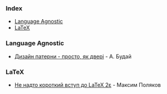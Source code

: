 ### Index
* [Language Agnostic](#language-agnostic)
* [LaTeX](#latex)


### Language Agnostic
* [Дизайн патерни - просто, як двері](http://designpatterns.andriybuday.com/) - А. Будай

### LaTeX
* [Не надто короткий вступ до LaTeX 2ε](http://www.google.com.ua/url?sa=t&rct=j&q=&esrc=s&source=web&cd=1&ved=0CB4QFjAA&url=ftp%3A%2F%2Fftp.dante.de%2Ftex-archive%2Finfo%2Flshort%2Fukrainian%2Flshort-ukr.ps.gz&ei=plS8VMCyEcHMyAOQ8YDACw&usg=AFQjCNFDSuQNJd8JsUwywwmY_88vhKrCsg&sig2=Vlvy66uY_-pAJWQ7TqQ62A&bvm=bv.83829542,d.bGQ) - Максим Поляков

